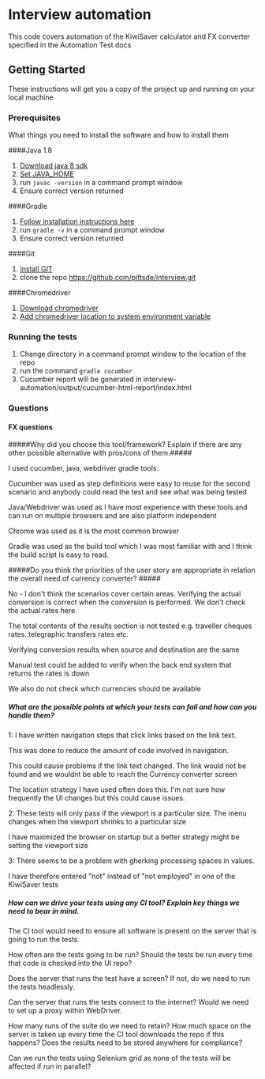 # Interview automation

This code covers automation of the KiwiSaver calculator and FX converter specified in the Automation Test docs

## Getting Started

These instructions will get you a copy of the project up and running on your local machine 

### Prerequisites

What things you need to install the software and how to install them


####Java 1.8

1. [Download java 8 sdk](http://www.oracle.com/technetwork/java/javase/downloads/jdk8-downloads-2133151.html)
2. [Set JAVA_HOME](https://docs.oracle.com/cd/E19182-01/820-7851/inst_cli_jdk_javahome_t/)
3. run ```javac -version``` in a command prompt window
4. Ensure correct version returned

####Gradle
1. [Follow installation instructions here](https://gradle.org/install/)
2. run ```gradle -v``` in a command prompt window
3. Ensure correct version returned

####Git
1. [Install GIT](https://git-scm.com/downloads)
2. clone the repo https://github.com/pittsde/interview.git

####Chromedriver
1. [Download chromedriver](http://chromedriver.chromium.org/downloads)
2. [Add chromedriver location to system environment variable](http://chromedriver.chromium.org/getting-started)


### Running the tests

1. Change directory in a command prompt window to the location of the repo
2. run the command ```gradle cucumber```
3. Cucumber report will be generated in interview-automation/output/cucumber-html-report/index.html


### Questions

#### FX questions ####

#####Why did you choose this tool/framework? Explain if there are any other possible alternative with pros/cons of them.#####

I used cucumber, java, webdriver gradle tools.

Cucumber was used as step definitions were easy to reuse for the second scenario and anybody could read the test and see what was being tested

Java/Webdriver was used as I have most experience with these tools and can run on multiple browsers and are also platform independent

Chrome was used as it is the most common browser

Gradle was used as the build tool which I was most familiar with and I think the build script is easy to read.


#####Do you think the priorities of the user story are appropriate in relation the overall need of currency converter?  #####

No - I don't think the scenarios cover certain areas.
Verifying the actual conversion is correct when the conversion is performed. We don't check the actual rates here 

The total contents of the results section is not tested e.g. traveller cheques rates..telegraphic transfers rates etc.

Verifying conversion results when source and destination are the same

Manual test could be added to verify when the back end system that returns the rates is down

We also do not check which currencies should be available

##### What are the possible points at which your tests can fail and how can you handle them?  #####

1:
I have written navigation steps that click links based on the link text. 

This was done to reduce the amount of code involved in navigation.

This could cause problems if the link text changed. The link would not be found and we wouldnt be able to reach the Currency converter screen

The location strategy I have used often does this. I'm not sure how frequently the UI changes but this could cause issues.

2:
These tests will only pass if the viewport is a particular size. The menu changes when the viewport shrinks to a particular size

I have maximized the browser on startup but a better strategy might be setting the viewport size

3:
There seems to be a problem with gherking processing spaces in values. 

I have therefore entered "not" instead of "not employed" in one of the KiwiSaver tests


##### How can we drive your tests using any CI tool? Explain key things we need to bear in mind. #####

The CI tool would need to ensure all software is present on the server that is going to run the tests.

How often are the tests going to be run? Should the tests be run every time that code is checked into the UI repo?

Does the server that runs the test have a screen? If not, do we need to run the tests headlessly.

Can the server that runs the tests connect to the internet? Would we need to set up a proxy within WebDriver.

How many runs of the suite do we need to retain?
How much space on the server is taken up every time the CI tool downloads the repo if this happens?
Does the results need to be stored anywhere for compliance?

Can we run the tests using Selenium grid as none of the tests will be affected if run in parallel?


     

